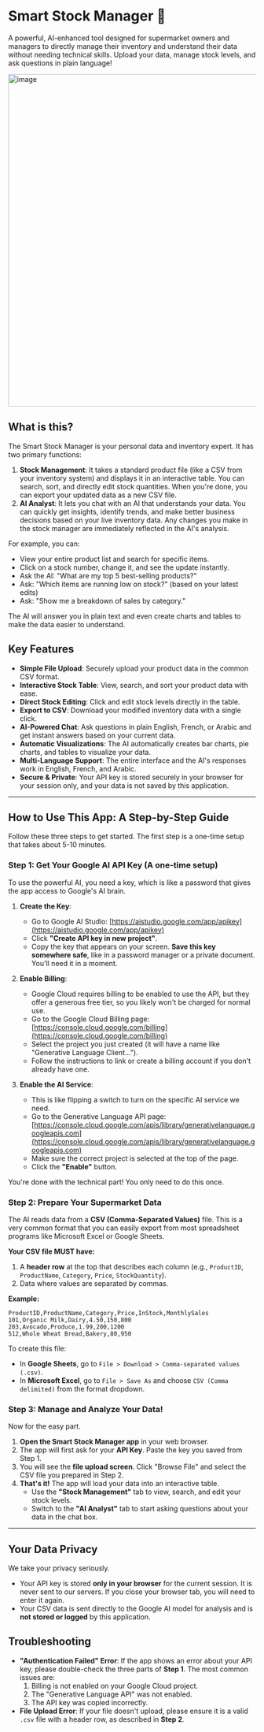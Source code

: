
# Smart Stock Manager 🛒

A powerful, AI-enhanced tool designed for supermarket owners and managers to directly manage their inventory and understand their data without needing technical skills. Upload your data, manage stock levels, and ask questions in plain language!

<img width="1451" height="675" alt="image" src="https://github.com/user-attachments/assets/dc0be038-7b04-4d34-9a82-510cef2b91a7" />

## What is this?

The Smart Stock Manager is your personal data and inventory expert. It has two primary functions:

1.  **Stock Management**: It takes a standard product file (like a CSV from your inventory system) and displays it in an interactive table. You can search, sort, and directly edit stock quantities. When you're done, you can export your updated data as a new CSV file.
2.  **AI Analyst**: It lets you chat with an AI that understands your data. You can quickly get insights, identify trends, and make better business decisions based on your live inventory data. Any changes you make in the stock manager are immediately reflected in the AI's analysis.

For example, you can:
- View your entire product list and search for specific items.
- Click on a stock number, change it, and see the update instantly.
- Ask the AI: "What are my top 5 best-selling products?"
- Ask: "Which items are running low on stock?" (based on your latest edits)
- Ask: "Show me a breakdown of sales by category."

The AI will answer you in plain text and even create charts and tables to make the data easier to understand.

## Key Features

- **Simple File Upload**: Securely upload your product data in the common CSV format.
- **Interactive Stock Table**: View, search, and sort your product data with ease.
- **Direct Stock Editing**: Click and edit stock levels directly in the table.
- **Export to CSV**: Download your modified inventory data with a single click.
- **AI-Powered Chat**: Ask questions in plain English, French, or Arabic and get instant answers based on your current data.
- **Automatic Visualizations**: The AI automatically creates bar charts, pie charts, and tables to visualize your data.
- **Multi-Language Support**: The entire interface and the AI's responses work in English, French, and Arabic.
- **Secure & Private**: Your API key is stored securely in your browser for your session only, and your data is not saved by this application.

---

## How to Use This App: A Step-by-Step Guide

Follow these three steps to get started. The first step is a one-time setup that takes about 5-10 minutes.

### Step 1: Get Your Google AI API Key (A one-time setup)

To use the powerful AI, you need a key, which is like a password that gives the app access to Google's AI brain.

1.  **Create the Key**:
    *   Go to Google AI Studio: [https://aistudio.google.com/app/apikey](https://aistudio.google.com/app/apikey)
    *   Click **"Create API key in new project"**.
    *   Copy the key that appears on your screen. **Save this key somewhere safe**, like in a password manager or a private document. You'll need it in a moment.

2.  **Enable Billing**:
    *   Google Cloud requires billing to be enabled to use the API, but they offer a generous free tier, so you likely won't be charged for normal use.
    *   Go to the Google Cloud Billing page: [https://console.cloud.google.com/billing](https://console.cloud.google.com/billing)
    *   Select the project you just created (it will have a name like "Generative Language Client...").
    *   Follow the instructions to link or create a billing account if you don't already have one.

3.  **Enable the AI Service**:
    *   This is like flipping a switch to turn on the specific AI service we need.
    *   Go to the Generative Language API page: [https://console.cloud.google.com/apis/library/generativelanguage.googleapis.com](https://console.cloud.google.com/apis/library/generativelanguage.googleapis.com)
    *   Make sure the correct project is selected at the top of the page.
    *   Click the **"Enable"** button.

You're done with the technical part! You only need to do this once.

### Step 2: Prepare Your Supermarket Data

The AI reads data from a **CSV (Comma-Separated Values)** file. This is a very common format that you can easily export from most spreadsheet programs like Microsoft Excel or Google Sheets.

**Your CSV file MUST have:**
1.  A **header row** at the top that describes each column (e.g., `ProductID`, `ProductName`, `Category`, `Price`, `StockQuantity`).
2.  Data where values are separated by commas.

**Example:**
```csv
ProductID,ProductName,Category,Price,InStock,MonthlySales
101,Organic Milk,Dairy,4.50,150,800
203,Avocado,Produce,1.99,200,1200
512,Whole Wheat Bread,Bakery,80,950
```

To create this file:
- In **Google Sheets**, go to `File > Download > Comma-separated values (.csv)`.
- In **Microsoft Excel**, go to `File > Save As` and choose `CSV (Comma delimited)` from the format dropdown.

### Step 3: Manage and Analyze Your Data!

Now for the easy part.
1.  **Open the Smart Stock Manager app** in your web browser.
2.  The app will first ask for your **API Key**. Paste the key you saved from Step 1.
3.  You will see the **file upload screen**. Click "Browse File" and select the CSV file you prepared in Step 2.
4.  **That's it!** The app will load your data into an interactive table.
    *   Use the **"Stock Management"** tab to view, search, and edit your stock levels.
    *   Switch to the **"AI Analyst"** tab to start asking questions about your data in the chat box.

---

## Your Data Privacy

We take your privacy seriously.
- Your API key is stored **only in your browser** for the current session. It is never sent to our servers. If you close your browser tab, you will need to enter it again.
- Your CSV data is sent directly to the Google AI model for analysis and is **not stored or logged** by this application.

## Troubleshooting

- **"Authentication Failed" Error**: If the app shows an error about your API key, please double-check the three parts of **Step 1**. The most common issues are:
    1.  Billing is not enabled on your Google Cloud project.
    2.  The "Generative Language API" was not enabled.
    3.  The API key was copied incorrectly.
- **File Upload Error**: If your file doesn't upload, please ensure it is a valid `.csv` file with a header row, as described in **Step 2**.